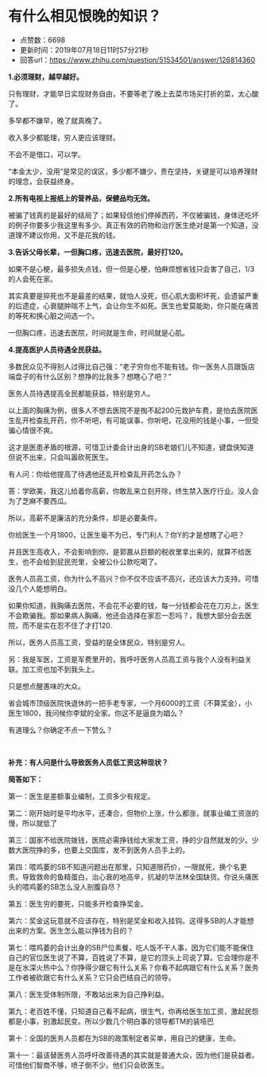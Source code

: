 # 有什么相见恨晚的知识？
- 点赞数：6698
- 更新时间：2019年07月18日11时57分21秒
- 回答url：https://www.zhihu.com/question/51534501/answer/126814360
<body>
 <p data-pid="1hnsMvZK"><b>1.必须理财，越早越好。</b></p>
 <p data-pid="g576_OqL">只有理财，才能早日实现财务自由，不要等老了晚上去菜市场买打折的菜，太心酸了。</p>
 <p data-pid="6aPALSDZ">多早都不嫌早，晚了就真晚了。</p>
 <p data-pid="7b-9qer2">收入多少都能理，穷人更应该理财。</p>
 <p data-pid="0v62KqT5">不会不是借口，可以学。</p>
 <p data-pid="LZpmcd0-">“本金太少，没用”是常见的误区，多少都不嫌少，贵在坚持，关键是可以培养理财的理念，会获益终身。</p>
 <p data-pid="ASbAhUSi"><b>2.所有电视上报纸上的营养品，保健品均无效。</b></p>
 <p data-pid="XuqeHpqT">被骗了钱真的是最好的结局了；如果轻信他们停掉西药，不仅被骗钱，身体还吃坏的例子你要多少我这里有多少。真正有效的药物和治疗医生绝对是第一个知道，没道理不建议你用，又不是花我的钱。</p>
 <p data-pid="euVvIwaz"><b>3.告诉父母长辈，一但胸口疼，迅速去医院，最好打120。</b></p>
 <p data-pid="oYFXDWrF">如果不是心梗，最多损失点钱，但一但是心梗，怕麻烦想省钱只会害了自己，1/3的人会死在家。</p>
 <p data-pid="rr6ImD72">其实真要是猝死也不是最差的结果，就怕人没死，但心肌大面积坏死，会遗留严重的后遗症，心衰腿肿喘不上气，会让你生不如死。医生也爱莫能助，你只能在痛苦的等死和换心脏之间选一个。</p>
 <p data-pid="rRcXw58O">一但胸口疼，迅速去医院，时间就是生命，时间就是心肌。</p>
 <p data-pid="3FwKiSU3"><b>4.提高医护人员待遇全民获益。</b></p>
 <p data-pid="eOgzjGkp">多数民众见不得别人过得比自己强：“老子穷你也不能有钱。你一医务人员跟饭店端盘子的有什么区别？想挣的比我多？想瞎心了吧？”</p>
 <p data-pid="5o_I8br_">医务人员待遇提高全民都能获益，特别是穷人。</p>
 <p data-pid="CicB1mke">以上面的胸痛为例，很多人不想去医院不是掏不起200元救护车费，是怕去医院医生乱开检查乱开药，你不听吧，有可能误事，你听吧，花没用的钱是小事，一但受骗心情很不爽。</p>
 <p data-pid="aacJF2Tg">这才是医患矛盾的根源，可惜卫计委会计出身的SB老娘们儿不知道，键盘侠知道但说不出来，只会叫嚣砍死医生。</p>
 <p data-pid="xjnNY_xa">有人问：你给他提高了待遇他还乱开检查乱开药怎么办？</p>
 <p data-pid="5PDNMz-K">答：学欧美，我这儿给着你高薪，你敢乱来立刻开除，终生禁入医疗行业。没人会为了芝麻不要西瓜。</p>
 <p data-pid="F9WNNNwU">所以，高薪不是廉洁的充分条件，却是必要条件。</p>
 <p data-pid="ALKhP3cF">你给医生一个月1800，让医生毫不为已，专门利人？你Y的才是想瞎了心吧？</p>
 <p data-pid="7YvGamtp">并且医生高收入，不会影响到你，是郭嘉从巨额的税收里拿出来的，就算不给医生，也不会给到屁民兜里，全被公仆公款吃喝了。</p>
 <p data-pid="i-mJfq4R">医务人员高工资，你为什么不高兴？你不仅不应该不高兴，还应该大力支持。可惜没几个人能想明白。</p>
 <p data-pid="VO3RaHIk">如果你知道，我胸痛去医院，不会花不必要的钱，每一分钱都会花在刀刃上，医生不会欺骗我。那如果病人胸痛，他还会选择在家忍一忍吗？，我想大部分会去医院，而不是实在忍不住了才打120.</p>
 <p data-pid="8QKncwBy">所以，医务人员高工资，受益的是全体民众，特别是穷人。</p>
 <p data-pid="xqoQVw-t">另：我是军医，工资是军费里开的，我呼吁医务人员高工资与我个人没有利益关联。加工资也加不到我头上。</p>
 <p data-pid="F9MNqQpt">只是想点醒愚味的大众。</p>
 <p data-pid="ej5IO8sd">省会城市顶级医院快退休的一把手老专家，一个月6000的工资（不算奖金），小医生1800，我问候你李斌的全家。你这不是逼良为娼么？</p>
 <p data-pid="MtPBf6-x">有道理么？你确定不点一下赞么？</p>
 <br>
 <p data-pid="gN2E-isV"><b>补充：有人问是什么导致医务人员低工资这种现状？</b></p>
 <p data-pid="psQiVACT"><b>简答如下：</b></p>
 <p data-pid="ql_1sjMt">第一：医生是差额事业编制，工资多少有规定。</p>
 <p data-pid="Ynm_Auaj">第二：刚开始时是平均水平，还凑合，但物价上涨，什么都涨，就事业编工资涨的慢，所以就低了</p>
 <p data-pid="9SQSVuBS">第三：国家不给医院拨钱，医院必需挣钱给大家发工资，挣的少自然就发的少。少数大医院挣的多，也要上交国库，发不到医务人员手上的。</p>
 <p data-pid="MBO_zIjw">第四：喂鸡萎的SB不知道问题出在那里，只知道限药价，一限就死，换个名更贵。导致救命的鱼精蛋白，治心衰的地高辛，抗凝的华法林全国缺货。你说头痛医头的喂鸡萎的SB怎么没人剖腹自尽？</p>
 <p data-pid="hn7vggUx">第五：医生穷的要死，只能多开检查挣奖金。</p>
 <p data-pid="hmNFlmKJ">第六：奖金这玩意就不应该存在，特别是奖金和收入挂钩。这得多SB的人才能想出来的方案。医生怎么能以挣钱为目的？</p>
 <p data-pid="5_seIM3E">第七：喂鸡萎的会计出身的SB尸位素餐，吃人饭不干人事，因为它们能不能保住自己的官位医生说了不算，百姓说了不算，是它的顶头上司说了算。它会理你是不是在水深火热中么？你挣得少跟它有什么关系？你看不起病跟它有什么关系？医务工作者被砍跟它有什么关系？它只会巴结自己的领导。</p>
 <p data-pid="NuY4vwiK">第八：医生受体制所限，不敢站出来为自己挣利益。</p>
 <p data-pid="0xSvrzQT">第九：老百姓不懂，只知道自己看不起病，很生气，你再给医生加工资，激起民怨都是小事，别激起民变。所以少数几个明白事的领导都TM的装哑巴</p>
 <p data-pid="_bhbek98">第十：全国的医务人员都在为SB的政策制定者买单，用自己的健康，生命。</p>
 <p data-pid="4hH9uvER">第十一：最该替医务人员呼吁改善待遇的其实就是普通大众，因为他们是获益者。可惜他们智商不够，喷子倒不少。他们只会砍医生。</p>
</body>